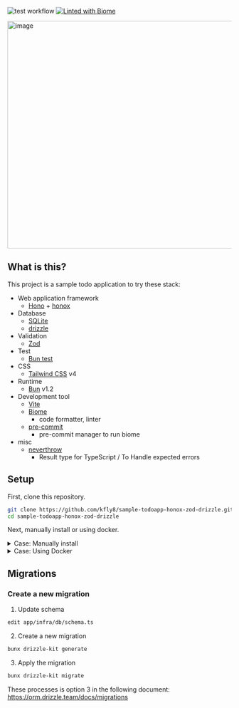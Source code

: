 ![test workflow](https://github.com/github/docs/actions/workflows/test.yml/badge.svg)
[![Linted with Biome](https://img.shields.io/badge/Linted_with-Biome-60a5fa?style=flat&logo=biome)](https://biomejs.dev)

<img width="511" alt="image" src="https://github.com/user-attachments/assets/170a14bb-6a81-4104-9ff7-4b5623156f5f" />


## What is this?

This project is a sample todo application to try these stack:

- Web application framework
    - [Hono](https://hono.dev/) + [honox](https://github.com/honojs/honox)
- Database
    - [SQLite](https://www.sqlite.org/)
    - [drizzle](https://orm.drizzle.team/)
- Validation
    - [Zod](https://zod.dev/)
- Test
    - [Bun test](https://bun.sh/docs/cli/test)
- CSS
    - [Tailwind CSS](https://tailwindcss.com/) v4
- Runtime
    - [Bun](https://bun.sh/) v1.2
- Development tool
    - [Vite](https://vite.dev/)
    - [Biome](https://biomejs.dev/)
        - code formatter, linter
    - [pre-commit](https://pre-commit.com/)
        - pre-commit manager to run biome
- misc
    - [neverthrow](https://github.com/supermacro/neverthrow)
        - Result type for TypeScript / To Handle expected errors

## Setup

First, clone this repository.

```bash
git clone https://github.com/kfly8/sample-todoapp-honox-zod-drizzle.git
cd sample-todoapp-honox-zod-drizzle
```

Next, manually install or using docker.

<details>
    <summary>Case: Manually install</summary>

Bun version 1.2 or higher is required.

```bash
# Install dependencies
bun install
```

```bash
# Database setup for development
bunx --bun drizzle-kit migrate

# Database setup for test
env NODE_ENV=test bunx --bun drizzle-kit migrate
```

```bash
# Start the development server
bun run dev
```
</details>

<details>
    <summary>Case: Using Docker</summary>

```bash
docker build --pull -t sample-todoapp .
docker run -d -p 3000:3000 sample-todoapp
```
</details>


## Migrations

### Create a new migration

1. Update schema

```bash
edit app/infra/db/schema.ts
```

2. Create a new migration

```bash
bunx drizzle-kit generate
```

3. Apply the migration

```bash
bunx drizzle-kit migrate
```

These processes is option 3 in the following document:  https://orm.drizzle.team/docs/migrations

